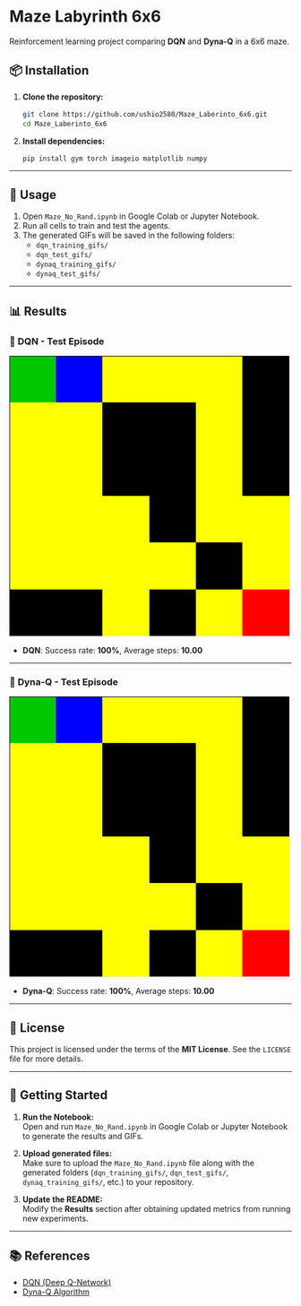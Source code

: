
# Maze Labyrinth 6x6

Reinforcement learning project comparing **DQN** and **Dyna-Q** in a 6x6 maze.

## 📦 Installation

1. **Clone the repository:**
   ```bash
   git clone https://github.com/ushio2580/Maze_Laberinto_6x6.git
   cd Maze_Laberinto_6x6
   ```
2. **Install dependencies:**
   ```bash
   pip install gym torch imageio matplotlib numpy
   ```

---

## 🚀 Usage

1. Open `Maze_No_Rand.ipynb` in Google Colab or Jupyter Notebook.
2. Run all cells to train and test the agents.
3. The generated GIFs will be saved in the following folders:
   - `dqn_training_gifs/`
   - `dqn_test_gifs/`
   - `dynaq_training_gifs/`
   - `dynaq_test_gifs/`

---

## 📊 Results



### 📡 **DQN - Test Episode**

![DQN Test Episode](https://raw.githubusercontent.com/ushio2580/Maze_Laberinto_6x6/5a98f5d741a59047d0e23e7a18d0a923b9e57a6c/assets/dqn/dnq-loop.gif)

- **DQN**: Success rate: **100%**, Average steps: **10.00**

---

### 🤖 **Dyna-Q - Test Episode**

![Dyna-Q Test Episode](https://raw.githubusercontent.com/ushio2580/Maze_Laberinto_6x6/5a98f5d741a59047d0e23e7a18d0a923b9e57a6c/assets/dynaq/test_ep_1.gif)

- **Dyna-Q**: Success rate: **100%**, Average steps: **10.00**

---

## 📝 License

This project is licensed under the terms of the **MIT License**. See the `LICENSE` file for more details.

---

## 🎯 Getting Started

1. **Run the Notebook:**  
   Open and run `Maze_No_Rand.ipynb` in Google Colab or Jupyter Notebook to generate the results and GIFs.

2. **Upload generated files:**  
   Make sure to upload the `Maze_No_Rand.ipynb` file along with the generated folders (`dqn_training_gifs/`, `dqn_test_gifs/`, `dynaq_training_gifs/`, etc.) to your repository.

3. **Update the README:**  
   Modify the **Results** section after obtaining updated metrics from running new experiments.

---

## 📚 References

- [DQN (Deep Q-Network)](https://www.nature.com/articles/nature14236)
- [Dyna-Q Algorithm](https://www.cs.cmu.edu/~./mmv/papers/95-1.pdf)
